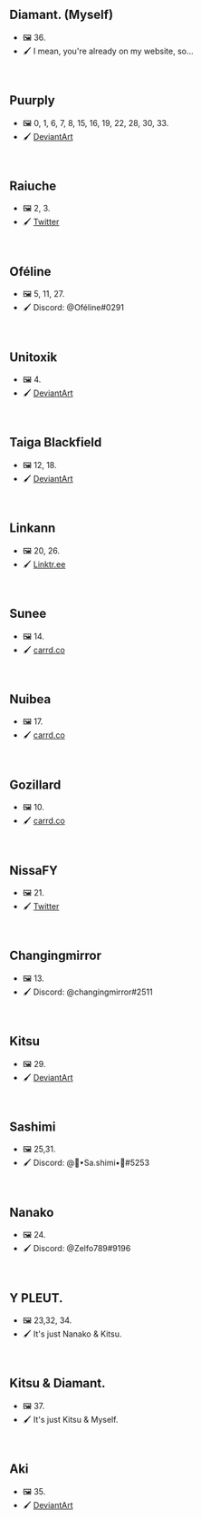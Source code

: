 ## Diamant. (Myself)

- 🖼️ 36. <br/>
- 🖌️ I mean, you're already on my website, so...

<br />

## Puurply

- 🖼️ 0, 1, 6, 7, 8, 15, 16, 19, 22, 28, 30, 33. <br/>
- 🖌️ [DeviantArt](https://www.deviantart.com/puurply)

<br />

## Raiuche

- 🖼️ 2, 3. <br/>
- 🖌️ [Twitter](https://twitter.com/Raiuche)

<br />

## Oféline

- 🖼️ 5, 11, 27. <br/>
- 🖌️ Discord: @Oféline#0291

<br />

## Unitoxik

- 🖼️ 4. <br/>
- 🖌️ [DeviantArt](https://www.deviantart.com/unitoxik)

<br />

## Taiga Blackfield

- 🖼️ 12, 18. <br/>
- 🖌️ [DeviantArt](https://www.deviantart.com/taiga-blackfield)

<br />

## Linkann

- 🖼️ 20, 26. <br/>
- 🖌️ [Linktr.ee](https://linktr.ee/linkann)

<br />

## Sunee

- 🖼️ 14. <br/>
- 🖌️ [carrd.co](ItsSunee.carrd.co)

<br />

## Nuibea

- 🖼️ 17. <br/>
- 🖌️ [carrd.co](https://nuibea.carrd.co/)

<br />

## Gozillard

- 🖼️ 10. <br/>
- 🖌️ [carrd.co](https://gozillard.carrd.co/)

<br />

## NissaFY

- 🖼️ 21. <br/>
- 🖌️ [Twitter](https://twitter.com/NissaFY_)

<br/>

## Changingmirror

- 🖼️ 13. <br/>
- 🖌️ Discord: @changingmirror#2511

<br />

## Kitsu

- 🖼️ 29. <br/>
- 🖌️ [DeviantArt](https://www.deviantart.com/kitsunemun)

<br />

## Sashimi

- 🖼️ 25,31. <br/>
- 🖌️ Discord: @🍣•Sa.shimi•🍣#5253

<br />

## Nanako

- 🖼️ 24. <br/>
- 🖌️ Discord: @Zelfo789#9196

<br />

## Y PLEUT.

- 🖼️ 23,32, 34. <br/>
- 🖌️ It's just Nanako & Kitsu.

<br />

## Kitsu & Diamant.

- 🖼️ 37. <br/>
- 🖌️ It's just Kitsu & Myself.

<br />

## Aki

- 🖼️ 35. <br/>
- 🖌️ [DeviantArt](https://www.deviantart.com/huggyakizz)

<br />
